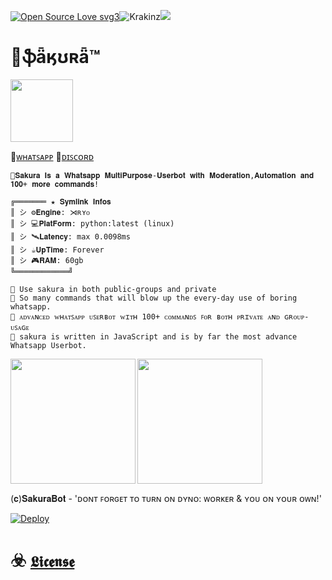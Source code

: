 [![Open Source Love svg3](https://badges.frapsoft.com/os/v3/open-source.svg?v=103)](https://github.com/ellerbrock/open-source-badges/)<img align="centre" src="https://img.shields.io/badge/Made%20for-VSCode-1f425f.svg" alt="Krakinz"/><img align="centre" src="https://img.shields.io/badge/Maintained%3F-yes-green.svg"/>

# 🍹ֆǟӄʊʀǟ™

<img align="centre" height="100" width="100" src="https://i.postimg.cc/XqPBcyq0/image.png">

🔸[ᴡʜᴀᴛꜱᴀᴘᴘ](https://chat.whatsapp.com/LKN8uVBd8ucHRHofz0jBSd) 🔸[ᴅɪꜱᴄᴏʀᴅ](https://discord.gg/xcFN6NDHEV)

```
🍹𝐒𝐚𝐤𝐮𝐫𝐚 𝐈𝐬 𝐚 𝐖𝐡𝐚𝐭𝐬𝐚𝐩𝐩 𝐌𝐮𝐥𝐭𝐢𝐏𝐮𝐫𝐩𝐨𝐬𝐞-𝐔𝐬𝐞𝐫𝐛𝐨𝐭 𝐰𝐢𝐭𝐡 𝐌𝐨𝐝𝐞𝐫𝐚𝐭𝐢𝐨𝐧,𝐀𝐮𝐭𝐨𝐦𝐚𝐭𝐢𝐨𝐧 𝐚𝐧𝐝 𝟏𝟎𝟎+ 𝐦𝐨𝐫𝐞 𝐜𝐨𝐦𝐦𝐚𝐧𝐝𝐬!

╔═══════ ★ 𝐒𝐲𝐦𝐥𝐢𝐧𝐤 𝐈𝐧𝐟𝐨𝐬
║ シ︎ ⚙️𝐄𝐧𝐠𝐢𝐧𝐞: ⋊ʀʏᴏ
║ シ︎ 💻𝐏𝐥𝐚𝐭𝐅𝐨𝐫𝐦: python:latest (linux)
║ シ︎ 🛰️𝐋𝐚𝐭𝐞𝐧𝐜𝐲: max 0.0098ms
║ シ︎ ☕𝐔𝐩𝐓𝐢𝐦𝐞: Forever
║ シ︎ 🎮𝐑𝐀𝐌: 60gb
╚════════════╝

🔸 Use sakura in both public-groups and private
🔸 So many commands that will blow up the every-day use of boring whatsapp.
🔸 ᴀᴅᴠᴀɴᴄᴇᴅ ᴡʜᴀᴛꜱᴀᴘᴘ ᴜꜱᴇʀʙᴏᴛ ᴡɪᴛʜ 100+ ᴄᴏᴍᴍᴀɴᴅꜱ ꜰᴏʀ ʙᴏᴛʜ ᴘʀɪᴠᴀᴛᴇ ᴀɴᴅ ɢʀᴏᴜᴘ-ᴜꜱᴀɢᴇ
🔸 sakura is written in JavaScript and is by far the most advance Whatsapp Userbot.
```

<img align="left"  height="200" src="https://i.postimg.cc/4dQvSpCZ/image.gif">
<img align="centre"  height="200" src="https://i.postimg.cc/4dQvSpCZ/image.gif">

(𝐜)𝐒𝐚𝐤𝐮𝐫𝐚𝐁𝐨𝐭 - 'ᴅᴏɴᴛ ꜰᴏʀɢᴇᴛ ᴛᴏ ᴛᴜʀɴ ᴏɴ ᴅʏɴᴏ: ᴡᴏʀᴋᴇʀ & ʏᴏᴜ ᴏɴ ʏᴏᴜʀ ᴏᴡɴ!'

[![Deploy](https://www.herokucdn.com/deploy/button.svg)](https://heroku.com/deploy?template=https://github.com/Krakinz/Sakura.git/tree/KrakinzLab)

# ☣️ [`𝕷𝖎𝖈𝖊𝖓𝖘𝖊`](LICENSE)
